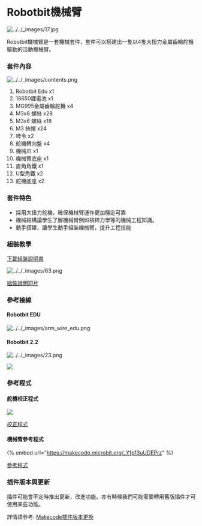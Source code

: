 # Robotbit機械臂

![../../\_images/17.jpg](https://kittenbothk.readthedocs.io/en/latest/\_images/17.jpg)

Robotbit機械臂是一套機械套件，套件可以搭建出一隻以4隻大扭力金屬齒輪舵機驅動的活動機械臂。

### 套件內容

![../../\_images/contents.png](https://kittenbothk.readthedocs.io/en/latest/\_images/contents.png)

1. Robotbit Edu x1
2. 18650鋰電池 x1
3. MG995金屬齒輪舵機 x4
4. M3x8 螺絲 x28
5. M3x6 螺絲 x18
6. M3 絲帽 x24
7. 啤令 x2
8. 舵機轉向盤 x4
9. 機械爪 x1
10. 機械臂底座 x1
11. 直角角鐵 x1
12. U型角鐵 x2
13. 舵機底座 x2

### 套件特色

* 採用大扭力舵機，確保機械臂運作更加穩定可靠
* 機械結構讓學生了解機械臂例如槓桿力學等的機械工程知識。
* 動手搭建，讓學生動手組裝機械臂，提升工程技能

### 組裝教學

[下載組裝說明書](https://drive.google.com/file/d/14HiV-SxTQf4h2BVGj84Xaj43P\_JxT1di/view?usp=sharing)

![../../\_images/63.png](https://kittenbothk.readthedocs.io/en/latest/\_images/63.png)

[組裝說明短片](https://www.youtube.com/watch?v=qofKKztL0PU)

### 參考接線

#### Robotbit EDU

![../../\_images/arm\_wire\_edu.png](https://kittenbothk.readthedocs.io/en/latest/\_images/arm\_wire\_edu.png)

#### Robotbit 2.2

![../../\_images/23.png](https://kittenbothk.readthedocs.io/en/latest/\_images/23.png)

![](https://kittenbothk.readthedocs.io/en/latest/\_images/35.jpg)

### 參考程式

#### 舵機校正程式

![](https://kittenbothk.readthedocs.io/en/latest/\_images/46.png)

[校正程式](https://makecode.microbit.org/\_J7XFYa2pDDPt)

#### 機械臂參考程式

{% embed url="https://makecode.microbit.org/_Yfp13uUDEPrz" %}

[參考程式](https://makecode.microbit.org/\_Yfp13uUDEPrz)

### 插件版本與更新

插件可能會不定時推出更新，改進功能。亦有時候我們可能需要轉用舊版插件才可使用某些功能。

詳情請參考: [Makecode插件版本更換](../ge-bian-cheng-ping-tai-jie-shao/makecode/makecodeextupdate.md)
